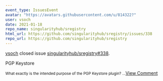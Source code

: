 ```yaml
---
event_type: IssuesEvent
avatar: "https://avatars.githubusercontent.com/u/814322?"
user: vsoch
date: 2021-01-18
repo_name: singularityhub/sregistry
html_url: https://github.com/singularityhub/sregistry/issues/338
repo_url: https://github.com/singularityhub/sregistry
---
```


<a href='https://github.com/vsoch' target='_blank'>vsoch</a> closed issue <a href='https://github.com/singularityhub/sregistry/issues/338' target='_blank'>singularityhub/sregistry#338</a>.

<p>PGP Keystore</p><small>What exactly is the intended purpose of the PGP Keystore plugin?...</small><a href='https://github.com/singularityhub/sregistry/issues/338' target='_blank'>View Comment</a>